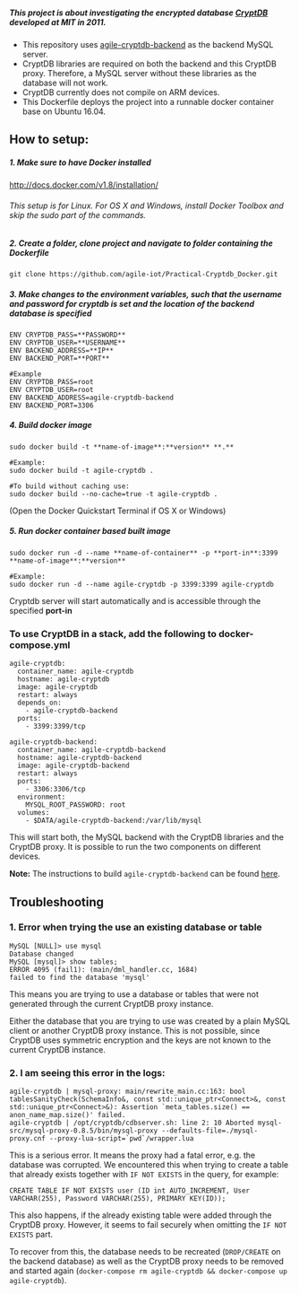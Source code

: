 ##### This project is about investigating the encrypted database [CryptDB](https://css.csail.mit.edu/cryptdb/) developed at MIT in 2011.
* This repository uses [agile-cryptdb-backend](https://github.com/Agile-IoT/agile-cryptdb-backend) as the backend MySQL server.
* CryptDB libraries are required on both the backend and this CryptDB proxy. Therefore, a MySQL server without these libraries as the database will not work.
* CryptDB currently does not compile on ARM devices.
* This Dockerfile deploys the project into a runnable docker container base on Ubuntu 16.04.

## How to setup:

##### 1. Make sure to have Docker installed

http://docs.docker.com/v1.8/installation/

###### This setup is for Linux. For OS X and Windows, install Docker Toolbox and skip the sudo part of the commands.

##### 2. Create a folder, clone project and navigate to folder containing the Dockerfile

    git clone https://github.com/agile-iot/Practical-Cryptdb_Docker.git

##### 3. Make changes to the environment variables, such that the username and password for cryptdb is set and the location of the backend database is specified

    ENV CRYPTDB_PASS=**PASSWORD**
    ENV CRYPTDB_USER=**USERNAME**
    ENV BACKEND_ADDRESS=**IP**
    ENV BACKEND_PORT=**PORT**

    #Example
    ENV CRYPTDB_PASS=root
    ENV CRYPTDB_USER=root
    ENV BACKEND_ADDRESS=agile-cryptdb-backend
    ENV BACKEND_PORT=3306

##### 4. Build docker image

    sudo docker build -t **name-of-image**:**version** **.**

    #Example:
    sudo docker build -t agile-cryptdb .
    
    #To build without caching use:
    sudo docker build --no-cache=true -t agile-cryptdb .

(Open the Docker Quickstart Terminal if OS X or Windows)

##### 5. Run docker container based built image

    sudo docker run -d --name **name-of-container** -p **port-in**:3399 **name-of-image**:**version**

    #Example:
    sudo docker run -d --name agile-cryptdb -p 3399:3399 agile-cryptdb

Cryptdb server will start automatically and is accessible through the specified **port-in**

### To use CryptDB in a stack, add the following to docker-compose.yml

    agile-cryptdb:
      container_name: agile-cryptdb
      hostname: agile-cryptdb
      image: agile-cryptdb
      restart: always
      depends_on:
        - agile-cryptdb-backend
      ports:
        - 3399:3399/tcp

    agile-cryptdb-backend:
      container_name: agile-cryptdb-backend
      hostname: agile-cryptdb-backend
      image: agile-cryptdb-backend
      restart: always
      ports:
        - 3306:3306/tcp
      environment:
        MYSQL_ROOT_PASSWORD: root
      volumes:
        - $DATA/agile-cryptdb-backend:/var/lib/mysql

This will start both, the MySQL backend with the CryptDB libraries and the CryptDB proxy. It is possible to run the two components on different devices.

**Note:** The instructions to build <code>agile-cryptdb-backend</code> can be found [here](https://github.com/Agile-IoT/agile-cryptdb-backend).
## Troubleshooting
### 1. Error when trying the use an existing database or table
    
    MySQL [NULL]> use mysql
    Database changed
    MySQL [mysql]> show tables;
    ERROR 4095 (fail1): (main/dml_handler.cc, 1684)
    failed to find the database 'mysql'
    
This means you are trying to use a database or tables that were not generated through the current CryptDB proxy instance. 

Either the database that you are trying to use was created by a plain MySQL client or another CryptDB proxy instance. This is not possible, since CryptDB uses symmetric encryption and the keys are not known to the current CryptDB instance.
### 2. I am seeing this error in the logs:

    agile-cryptdb | mysql-proxy: main/rewrite_main.cc:163: bool tablesSanityCheck(SchemaInfo&, const std::unique_ptr<Connect>&, const std::unique_ptr<Connect>&): Assertion `meta_tables.size() == anon_name_map.size()' failed.
    agile-cryptdb | /opt/cryptdb/cdbserver.sh: line 2: 10 Aborted mysql-src/mysql-proxy-0.8.5/bin/mysql-proxy --defaults-file=./mysql-proxy.cnf --proxy-lua-script=`pwd`/wrapper.lua

This is a serious error. It means the proxy had a fatal error, e.g. the database was corrupted. We encountered this when trying to create a table that already exists together with <code>IF NOT EXISTS</code> in the query, for example:

    CREATE TABLE IF NOT EXISTS user (ID int AUTO_INCREMENT, User VARCHAR(255), Password VARCHAR(255), PRIMARY KEY(ID));

This also happens, if the already existing table were added through the CryptDB proxy. However, it seems to fail securely when omitting the <code>IF NOT EXISTS</code> part.
 
To recover from this, the database needs to be recreated (<code>DROP/CREATE</code> on the backend database) as well as the CryptDB proxy needs to be removed and started again (<code>docker-compose rm agile-cryptdb && docker-compose up agile-cryptdb</code>).

